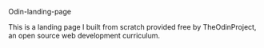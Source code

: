 Odin-landing-page

This is a landing page I built from scratch provided free by TheOdinProject, an open source web development curriculum.
